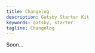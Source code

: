 ```yaml
---
title: Changelog
description: Gatsby Starter Kit
keywords: gatsby, starter
tagline: Changelog
---
```


Soon...